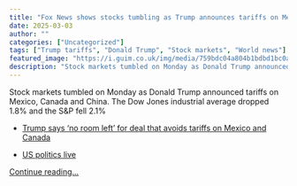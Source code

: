 ```yaml
---
title: "Fox News shows stocks tumbling as Trump announces tariffs on Mexico and China – video"
date: 2025-03-03
author: ""
categories: ["Uncategorized"]
tags: ["Trump tariffs", "Donald Trump", "Stock markets", "World news"]
featured_image: "https://i.guim.co.uk/img/media/759bdc04a804b1bdbd1bc0aa030e11e21e9ab464/60_0_1800_1080/master/1800.jpg?width=140&quality=85&auto=format&fit=max&s=59620bc07867bf63f49db8411b8a03ba"
description: "Stock markets tumbled on Monday as Donald Trump announced tariffs on Mexico, Canada and China. The&nbsp;Dow Jones industrial average&nbsp;dropped 1.8% and the&n..."
---
```


Stock markets tumbled on Monday as Donald Trump announced tariffs on Mexico, Canada and China. The Dow Jones industrial average dropped 1.8% and the S&P fell 2.1%

  * [Trump says ‘no room left’ for deal that avoids tariffs on Mexico and Canada](https://www.theguardian.com/us-news/2025/mar/03/trump-tariffs-agriculture)

  * [US politics live](https://www.theguardian.com/us-news/series/us-politics-live)


[Continue reading...](https://www.theguardian.com/us-news/video/2025/mar/03/fox-news-shows-stocks-tumbling-as-trump-announces-tariffs-on-mexico-and-china-video)
